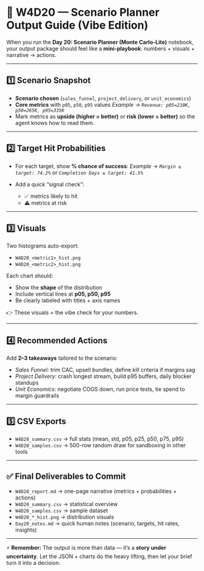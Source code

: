 # 📄 W4D20 — Scenario Planner Output Guide (Vibe Edition)

When you run the **Day 20: Scenario Planner (Monte Carlo-Lite)** notebook, your output package should feel like a **mini-playbook**: numbers + visuals + narrative → actions.

---

## 1️⃣ Scenario Snapshot

* **Scenario chosen** (`sales_funnel`, `project_delivery`, or `unit_economics`)
* **Core metrics** with `p05`, `p50`, `p95` values
  *Example → `Revenue: p05=210K, p50=265K, p95=335K`*
* Mark metrics as **upside (higher = better)** or **risk (lower = better)** so the agent knows how to read them.

---

## 2️⃣ Target Hit Probabilities

* For each target, show **% chance of success**:
  *Example → `Margin ≥ target: 74.2%` or `Completion Days ≤ target: 41.5%`*
* Add a quick “signal check”:

  * ✅ metrics likely to hit
  * ⚠️ metrics at risk

---

## 3️⃣ Visuals

Two histograms auto-export:

* `W4D20_<metric1>_hist.png`
* `W4D20_<metric2>_hist.png`

Each chart should:

* Show the **shape** of the distribution
* Include vertical lines at **p05, p50, p95**
* Be clearly labeled with titles + axis names

👉 These visuals = the vibe check for your numbers.

---

## 4️⃣ Recommended Actions

Add **2–3 takeaways** tailored to the scenario:

* *Sales Funnel:* trim CAC, upsell bundles, define kill criteria if margins sag
* *Project Delivery:* crash longest stream, build p95 buffers, daily blocker standups
* *Unit Economics:* negotiate COGS down, run price tests, tie spend to margin guardrails

---

## 5️⃣ CSV Exports

* `W4D20_summary.csv` → full stats (mean, std, p05, p25, p50, p75, p95)
* `W4D20_samples.csv` → 500-row random draw for sandboxing in other tools

---

## ✅ Final Deliverables to Commit

* `W4D20_report.md` → one-page narrative (metrics + probabilities + actions)
* `W4D20_summary.csv` → statistical overview
* `W4D20_samples.csv` → sample dataset
* `W4D20_*_hist.png` → distribution visuals
* `Day20_notes.md` → quick human notes (scenario, targets, hit rates, insights)

---

⚡ **Remember:** The output is more than data — it’s a **story under uncertainty**. Let the JSON + charts do the heavy lifting, then let your brief turn it into a decision.

